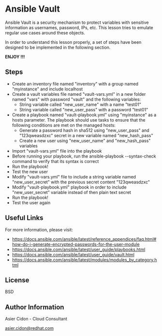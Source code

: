 # Ansible Vault

Ansible Vault is a security mechanism to protect variables with sensitive information as usernames, password, IPs, etc. This lesson tries to emulate regular use cases around these objects.

In order to understand this lesson properly, a set of steps have been designed to be implemented in the following section.

**ENJOY !!!**

## Steps 

-   Create an inventory file named "inventory" with a group named "myinstance" and include localhost
-   Create a vault variables file named "vault-vars.yml" in a new folder named "vars" with password "vault" and the following variables:
    -   String variable called "new_user_name" with a name "test01"
    -   String variable called "new_user_pass" with a password "test01"
-   Create a playbook named "vault-playbook.yml" using "myinstance" as a hosts parameter. The playbook should use tasks to ensure that the following conditions are met on the managed hosts:
    -   Generate a password hash in sha512 using "new_user_pass" and "123qweasdzxc" secret in a new variable named "new_hash_pass"
    -   Create a new user using "new_user_name" and "new_hash_pass" variables
-   Import "vault-vars.yml" file into the playbook
-   Before running your playbook, run the ansible-playbook --syntax-check  command to verify that its syntax is correct
-   Run the playbook!
-   Test the new user
-   Modify "vault-vars.yml" file to include a string variable named "new_user_secret" with the previous secret content "123qweasdzxc"
-   Modify "vault-playbook.yml" playbook in order to include "new_user_secret" variable instead of then plain text secret
-   Run the playbook!
-   Test the user again

## Useful Links

For more information, please visit:

-   https://docs.ansible.com/ansible/latest/reference_appendices/faq.html#how-do-i-generate-encrypted-passwords-for-the-user-module
-   https://docs.ansible.com/ansible/latest/user_guide/playbooks.html
-   https://docs.ansible.com/ansible/latest/user_guide/vault.html
-   https://docs.ansible.com/ansible/latest/modules/modules_by_category.html

License
-------

BSD

Author Information
------------------

 Asier Cidon - Cloud Consultant

 asier.cidon@redhat.com
 